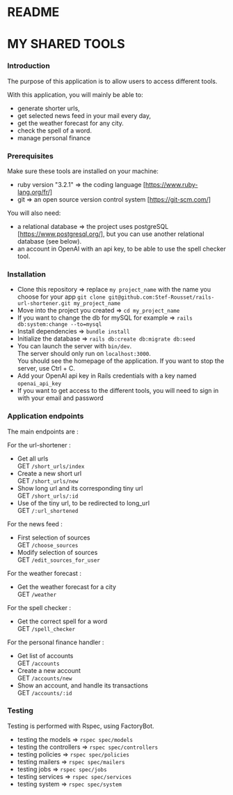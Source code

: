 # README

# MY SHARED TOOLS

### Introduction ###

The purpose of this application is to allow users to access different tools.

With this application, you will mainly be able to:
- generate shorter urls,
- get selected news feed in your mail every day,
- get the weather forecast for any city.
- check the spell of a word.
- manage personal finance


### Prerequisites ###

Make sure these tools are installed on your machine:
- ruby version "3.2.1" => the coding language [https://www.ruby-lang.org/fr/]
- git => an open source version control system [https://git-scm.com/]

You will also need:
- a relational database => the project uses postgreSQL [https://www.postgresql.org/], but you can use another relational database (see below).
- an account in OpenAI with an api key, to be able to use the spell checker tool.

### Installation ###

- Clone this repository => replace `my project_name` with the name you choose for your app
`git clone git@github.com:Stef-Rousset/rails-url-shortener.git my_project_name`
- Move into the project you created =>
`cd my_project_name`
- If you want to change the db for mySQL for example =>
 `rails db:system:change --to=mysql`
- Install dependencies =>
`bundle install`
- Initialize the database =>
`rails db:create db:migrate db:seed`
- You can launch the server with `bin/dev`.<br>
The server should only run on `localhost:3000`.<br>
You should see the homepage of the application.
If you want to stop the server, use Ctrl + C.<br>
- Add your OpenAI api key in Rails credentials with a key named `openai_api_key`
- If you want to get access to the different tools, you will need to sign in with your email and password


### Application endpoints ###

The main endpoints are :

For the url-shortener :
- Get all urls<br>
GET `/short_urls/index`
- Create a new short url<br>
GET `/short_urls/new`<br>
- Show long url and its corresponding tiny url<br>
GET `/short_urls/:id`<br>
- Use of the tiny url, to be redirected to long_url <br>
GET `/:url_shortened`<br>

For the news feed :
- First selection of sources <br>
GET `/choose_sources`
- Modify selection of sources <br>
GET `/edit_sources_for_user`

For the weather forecast :
- Get the weather forecast for a city <br>
GET `/weather`

For the spell checker :
- Get the correct spell for a word <br>
GET `/spell_checker`

For the personal finance handler :
- Get list of accounts <br>
GET `/accounts`
- Create a new account <br>
GET `/accounts/new`
- Show an account, and handle its transactions<br>
GET `/accounts/:id`

### Testing ###

Testing is performed with Rspec, using FactoryBot.

- testing the models =>
`rspec spec/models`
- testing the controllers =>
`rspec spec/controllers`
- testing policies =>
`rspec spec/policies`
- testing mailers =>
`rspec spec/mailers`
- testing jobs =>
`rspec spec/jobs`
- testing services =>
`rspec spec/services`
- testing system =>
`rspec spec/system`

